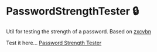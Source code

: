 # PasswordStrengthTester :lock:

Util for testing the strength of a password. Based on [zxcvbn](https://github.com/dropbox/zxcvbn)

Test it here... [Password Strength Tester](http://dhawalverma.com/PasswordStrengthTester/)
